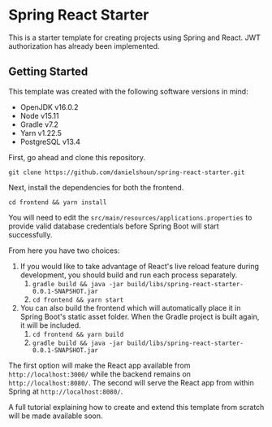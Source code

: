 # Spring React Starter

This is a starter template for creating projects using Spring and React. JWT authorization has already been implemented.

## Getting Started

This template was created with the following software versions in mind:
- OpenJDK v16.0.2
- Node v15.11
- Gradle v7.2
- Yarn v1.22.5
- PostgreSQL v13.4
 
First, go ahead and clone this repository.

    git clone https://github.com/danielshoun/spring-react-starter.git

Next, install the dependencies for both the frontend.

    cd frontend && yarn install

You will need to edit the `src/main/resources/applications.properties` to provide valid database credentials before Spring Boot will start successfully.

From here you have two choices:

1. If you would like to take advantage of React's live reload feature during development, you should build and run each process separately.
   1. `gradle build && java -jar build/libs/spring-react-starter-0.0.1-SNAPSHOT.jar`
   2. `cd frontend && yarn start`
2. You can also build the frontend which will automatically place it in Spring Boot's static asset folder. When the Gradle project is built again, it will be included.
   1. `cd frontend && yarn build`
   2. `gradle build && java -jar build/libs/spring-react-starter-0.0.1-SNAPSHOT.jar`

The first option will make the React app available from `http://localhost:3000/` while the backend remains on `http://localhost:8080/`. The second will serve the React app from within Spring at `http://localhost:8080/`.

A full tutorial explaining how to create and extend this template from scratch will be made available soon.